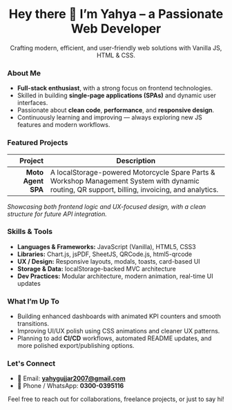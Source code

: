 <div align="center">
  <h1>Hey there 👋 I’m Yahya – a Passionate Web Developer</h1>
  <p>Crafting modern, efficient, and user-friendly web solutions with Vanilla JS, HTML & CSS.</p>
</div>

###  About Me
- **Full-stack enthusiast**, with a strong focus on frontend technologies.
- Skilled in building **single-page applications (SPAs)** and dynamic user interfaces.
- Passionate about **clean code**, **performance**, and **responsive design**.
- Continuously learning and improving — always exploring new JS features and modern workflows.

###  Featured Projects
| Project | Description |
|--------:|-------------|
| **Moto Agent SPA** | A localStorage-powered Motorcycle Spare Parts & Workshop Management System with dynamic routing, QR support, billing, invoicing, and analytics. |

<p><em>Showcasing both frontend logic and UX-focused design, with a clean structure for future API integration.</em></p>

###  Skills & Tools
- **Languages & Frameworks:** JavaScript (Vanilla), HTML5, CSS3
- **Libraries:** Chart.js, jsPDF, SheetJS, QRCode.js, html5-qrcode
- **UX / Design:** Responsive layouts, modals, toasts, card-based UI
- **Storage & Data:** localStorage-backed MVC architecture
- **Dev Practices:** Modular architecture, modern animation, real-time UI updates

###  What I’m Up To
- Building enhanced dashboards with animated KPI counters and smooth transitions.
- Improving UI/UX polish using CSS animations and cleaner UX patterns.
- Planning to add **CI/CD** workflows, automated README updates, and more polished export/publishing options.

###  Let's Connect
- 📧 Email: **yahygujjar2007@gmail.com**  
- 📱 Phone / WhatsApp: **0300-0395116**  

<p align="center">Feel free to reach out for collaborations, freelance projects, or just to say hi!</p>
<!-- END PROFILE README -->
